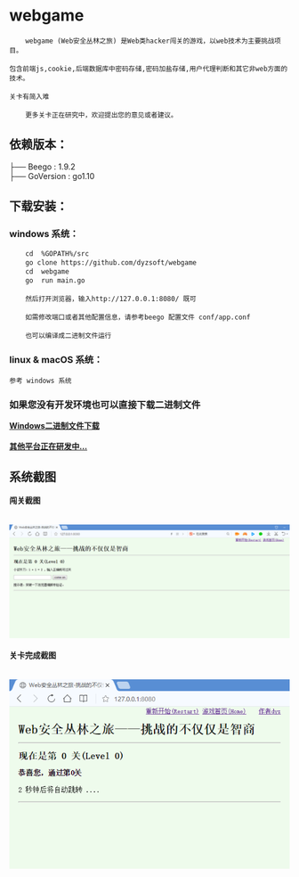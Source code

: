 # webgame
```
    webgame (Web安全丛林之旅) 是Web类hacker闯关的游戏，以web技术为主要挑战项目。

包含前端js,cookie,后端数据库中密码存储,密码加盐存储,用户代理判断和其它非web方面的技术。

关卡有简入难

    更多关卡正在研究中，欢迎提出您的意见或者建议。

```
## 依赖版本：
 ├── Beego     : 1.9.2 <br>
 ├── GoVersion : go1.10

## 下载安装：

### windows 系统：
```
    cd  %GOPATH%/src
    go clone https://github.com/dyzsoft/webgame
    cd  webgame
    go  run main.go

    然后打开浏览器，输入http://127.0.0.1:8080/ 既可

    如需修改端口或者其他配置信息，请参考beego 配置文件 conf/app.conf

    也可以编译成二进制文件运行
```

### linux & macOS 系统：
    参考 windows 系统

### 如果您没有开发环境也可以直接下载二进制文件

   [**Windows二进制文件下载**](githubimage/webgame.tar.gz)  <br>
   <br>
   [**其他平台正在研发中...**]()


## 系统截图

   **闯关截图** <br>
   <br>
   <br>
   ![](githubimage/1.png) <br>
   <br>
    **关卡完成截图** <br>
      <br>
      <br>
   ![](githubimage/2.png)
